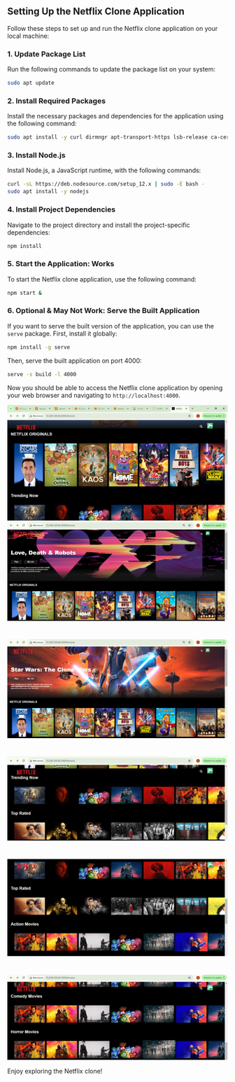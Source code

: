 ## Setting Up the Netflix Clone Application

Follow these steps to set up and run the Netflix clone application on your local machine:

### 1. Update Package List

Run the following commands to update the package list on your system:

```bash
sudo apt update
```

### 2. Install Required Packages

Install the necessary packages and dependencies for the application using the following command:

```bash
sudo apt install -y curl dirmngr apt-transport-https lsb-release ca-certificates
```

### 3. Install Node.js

Install Node.js, a JavaScript runtime, with the following commands:

```bash
curl -sL https://deb.nodesource.com/setup_12.x | sudo -E bash -
sudo apt install -y nodejs
```

### 4. Install Project Dependencies

Navigate to the project directory and install the project-specific dependencies:

```bash
npm install
```

### 5. Start the Application: Works

To start the Netflix clone application, use the following command:

```bash
npm start &
```

### 6. Optional & May Not Work: Serve the Built Application

If you want to serve the built version of the application, you can use the `serve` package. First, install it globally:

```bash
npm install -g serve
```

Then, serve the built application on port 4000:

```bash
serve -s build -l 4000
```

Now you should be able to access the Netflix clone application by opening your web browser and navigating to `http://localhost:4000`.


<div align="center">
<img src="https://github.com/JeevanCLK/Netflix-Clone/blob/master/Assets/Home.png">
<img src="https://github.com/JeevanCLK/Netflix-Clone/blob/master/Assets/Love.png">
</div>

#


<div align="center">
<img src="https://github.com/JeevanCLK/Netflix-Clone/blob/master/Assets/start%20wars.png">
</div>

#

<div align="center">
<img src="https://github.com/JeevanCLK/Netflix-Clone/blob/master/Assets/Screenshot%20(183).png">
</div>

#


<div align="center">
<img src="https://github.com/JeevanCLK/Netflix-Clone/blob/master/Assets/Screenshot%20(184).png">
</div>

#

<div align="center">
<img src="https://github.com/JeevanCLK/Netflix-Clone/blob/master/Assets/Screenshot%20(185).png">
</div>

Enjoy exploring the Netflix clone!
